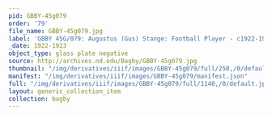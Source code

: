 ```yaml
---
pid: GBBY-45g079
order: '79'
file_name: GBBY-45g079.jpg
label: 'GBBY 45G/079: Augustus (Gus) Stange: Football Player - c1922-1923'
_date: 1922-1923
object_type: glass plate negative
source: http://archives.nd.edu/Bagby/GBBY-45g079.jpg
thumbnail: "/img/derivatives/iiif/images/GBBY-45g079/full/250,/0/default.jpg"
manifest: "/img/derivatives/iiif/images/GBBY-45g079/manifest.json"
full: "/img/derivatives/iiif/images/GBBY-45g079/full/1140,/0/default.jpg"
layout: generic_collection_item
collection: bagby
---
```

